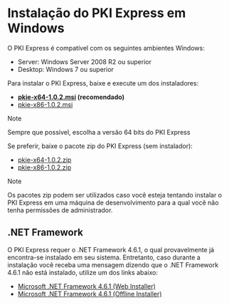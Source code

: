 ﻿# Instalação do PKI Express em Windows

O PKI Express é compatível com os seguintes ambientes Windows:

* Server: Windows Server 2008 R2 ou superior
* Desktop: Windows 7 ou superior

Para instalar o PKI Express, baixe e execute um dos instaladores:

* **[pkie-x64-1.0.2.msi](https://files.lacunasoftware.com/pki-express/windows/pkie-x64-1.0.2.msi) (recomendado)**
* [pkie-x86-1.0.2.msi](https://files.lacunasoftware.com/pki-express/windows/pkie-x86-1.0.2.msi)

> [!NOTE]
> Sempre que possível, escolha a versão 64 bits do PKI Express

Se preferir, baixe o pacote zip do PKI Express (sem instalador):

* [pkie-x64-1.0.2.zip](https://files.lacunasoftware.com/pki-express/windows/pkie-x64-1.0.2.zip)
* [pkie-x86-1.0.2.zip](https://files.lacunasoftware.com/pki-express/windows/pkie-x86-1.0.2.zip)

> [!NOTE]
> Os pacotes zip podem ser utilizados caso você esteja tentando instalar o PKI Express em uma máquina de
> desenvolvimento para a qual você não tenha permissões de administrador.

## .NET Framework

O PKI Express requer o .NET Framework 4.6.1, o qual provavelmente já encontra-se instalado em seu sistema. Entretanto,
caso durante a instalação você receba uma mensagem dizendo que o .NET Framework 4.6.1 não está instalado, utilize
um dos links abaixo:

* [Microsoft .NET Framework 4.6.1 (Web Installer)](https://www.microsoft.com/en-us/download/details.aspx?id=49981)
* [Microsoft .NET Framework 4.6.1 (Offline Installer)](https://www.microsoft.com/en-us/download/details.aspx?id=49982)
